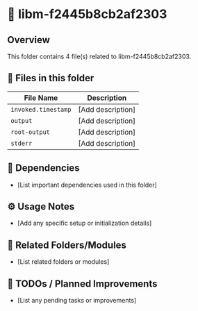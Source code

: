 # 📂 libm-f2445b8cb2af2303

## Overview
This folder contains 4 file(s) related to libm-f2445b8cb2af2303.

## 📄 Files in this folder

| File Name | Description |
|-----------|-------------|
| `invoked.timestamp` | [Add description] |
| `output` | [Add description] |
| `root-output` | [Add description] |
| `stderr` | [Add description] |

## 🔗 Dependencies
- [List important dependencies used in this folder]

## ⚙️ Usage Notes
- [Add any specific setup or initialization details]

## 🔄 Related Folders/Modules
- [List related folders or modules]

## 🚧 TODOs / Planned Improvements
- [List any pending tasks or improvements]
